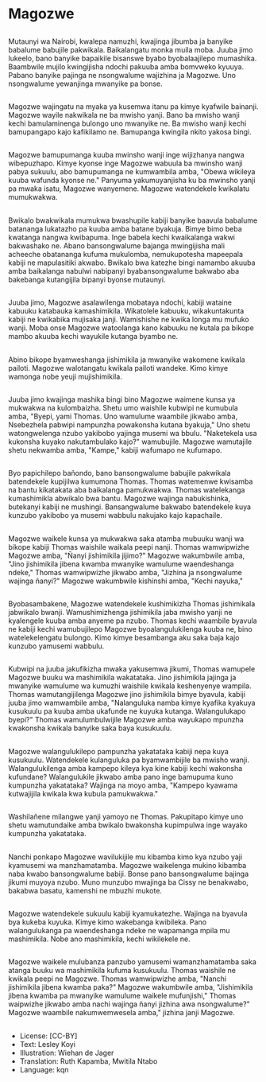 # Magozwe

##
Mutaunyi wa Nairobi, kwalepa namuzhi, kwajinga jibumba ja banyike babalume babujile pakwikala. Baikalangatu monka muila moba. Juuba jimo lukeelo, bano banyike bapaikile bisanswe byabo byobalaajilepo mumashika. Baambwile mujilo kwingijisha ndochi pakuuba amba bomvweko kyuuya. Pabano banyike pajinga ne nsongwalume wajizhina ja Magozwe. Uno nsongwalume yewanjinga mwanyike pa bonse.

##
Magozwe wajingatu na myaka ya kusemwa itanu pa kimye kyafwile bainanji. Magozwe wayile nakwikala ne ba mwisho yanji. Bano ba mwisho wanji kechi bamulaminenga bulongo uno mwanyike ne. Ba mwisho wanji kechi bamupangapo kajo kafikilamo ne. Bamupanga kwingila nkito yakosa bingi.

##
Magozwe bamupumanga kuuba mwinsho wanji inge wijizhanya nangwa wibepuzhapo. Kimye kyonse inge Magozwe wabuula ba mwinsho wanji pabya sukuulu, abo bamupumanga ne kumwambila amba, "Obewa wikileya kuuba wafunda kyonse ne." Panyuma yakumuyanjisha ku ba mwinsho yanji pa mwaka isatu, Magozwe wanyemene. Magozwe watendekele kwikalatu mumukwakwa.

##
Bwikalo bwakwikala mumukwa bwashupile kabiji banyike baavula babalume batananga lukatazho pa kuuba amba batane byakuja. Bimye bimo beba kwatanga nangwa kwibapuma. Inge babela kechi kwaikalanga wakwi bakwashako ne. Abano bansongwalume bajanga mwingijisha mali acheeche obatananga kufuma mukulomba, nemukupotesha mapeepala kabiji ne mapulasitiki akwabo. Bwikalo bwa katezhe bingi namambo akuuba amba baikalanga nabulwi nabipanyi byabansongwalume bakwabo aba bakebanga kutangijila bipanyi byonse mutaunyi.

##
Juuba jimo, Magozwe asalawilenga mobataya ndochi, kabiji wataine kabuuku katabauka kamashimikila. Wikatolele kabuuku, wikakuntakunta kabiji ne kwikabika mujisaka janji. Wamishishe ne kwika longa mu mufuko wanji. Moba onse Magozwe watoolanga kano kabuuku ne kutala pa bikope mambo akuuba kechi wayukile kutanga byambo ne.

##
Abino bikope byamweshanga jishimikila ja mwanyike wakomene kwikala pailoti. Magozwe walotangatu kwikala pailoti wandeke. Kimo kimye wamonga nobe yeuji mujishimikila.

##
Juuba jimo kwajinga mashika bingi bino Magozwe waimene kunsa ya mukwakwa na kulombaizha. Shetu umo waishile kubwipi ne kumubula amba, "Byepi, yami Thomas. Uno wamulume waambile jikwabo amba, Nsebezhela pabwipi nampunzha powakonsha kutana byakuja," Uno shetu watongwelenga nzubo yakibobo yajinga musemi wa bbulu. "Naketekela usa kukonsha kuyako nakutambulako kajo?" wamubujile. Magozwe wamutajile shetu nekwamba amba, "Kampe," kabiji wafumapo ne kufumapo.

##
Byo papichilepo bañondo, bano bansongwalume babujile pakwikala batendekele kupijilwa kumumona Thomas. Thomas watemenwe kwisamba na bantu kikatakata aba baikalanga pamukwakwa. Thomas watelekanga kumashimikla abwikalo bwa bantu. Magozwe wajinga nabukishinka, butekanyi kabiji ne mushingi. Bansangwalume bakwabo batendekele kuya kunzubo yakibobo ya musemi wabbulu nakujako kajo kapachaile.

##
Magozwe waikele kunsa ya mukwakwa saka atamba mubuuku wanji wa bikope kabiji Thomas waishile waikala peepi nanji. Thomas wamwipwizhe Magozwe amba, "Ñanyi jishimikila jijimo?" Magozwe wakumbwile amba, "Jino jishimikila jibena kwamba mwanyike wamulume waendeshanga ndeke," Thomas wamwipwizhe jikwabo amba, "Jizhina ja nsongwalume wajinga ñanyi?" Magozwe wakumbwile kishinshi amba, "Kechi nayuka,"

##
Byobasambakene, Magozwe watendekele kushimikizha Thomas jishimikala jabwikalo bwanji. Wamushimizhenga jishimikila jaba mwisho yanji ne kyalengele kuuba amba anyeme pa nzubo. Thomas kechi waambile byavula ne kabiji kechi wamubujilepo Magozwe byoalangulukilenga kuuba ne, bino watelekelengatu bulongo. Kimo kimye besambanga aku saka baja kajo kunzubo yamusemi wabbulu.

##
Kubwipi na juuba jakufikizha mwaka yakusemwa jikumi, Thomas wamupele Magozwe buuku wa mashimikila wakatataka. Jino jishimikila jajinga ja mwanyike wamulume wa kumuzhi waishile kwikala keshenyenye wampila. Thomas wamutangijilenga Magozwe jino jishimikila bimye byavula, kabiji juuba jimo wamwambile amba, "Nalanguluka namba kimye kyafika kyakuya kusukuulu pa kuuba amba ukafunde ne kuyuka kutanga. Walangulukapo byepi?" Thomas wamulumbulwijile Magozwe amba wayukapo mpunzha kwakonsha kwikala banyike saka baya kusukuulu.

##
Magozwe walangulukilepo pampunzha yakatataka kabiji nepa kuya kusukuulu. Watendekele kulanguluka pa byamwambijile ba mwisho wanji. Walangulukilenga amba kampepo kileya kya kine kabiji kechi wakonsha kufundane? Walangulukile jikwabo amba pano inge bamupuma kuno kumpunzha yakatataka? Wajinga na moyo amba, "Kampepo kyawama kutwajijila kwikala kwa kubula pamukwakwa."

##
Washilañene milangwe yanji yamoyo ne Thomas. Pakupitapo kimye uno shetu wamutundaike amba bwikalo bwakonsha kupimpulwa inge wayako kumpunzha yakatataka.

##
Nanchi ponkapo Magozwe wavilukijile mu kibamba kimo kya nzubo yaji kyamusemi wa manzhamatamba. Magozwe waikelenga mukino kibamba naba kwabo bansongwalume babiji. Bonse pano bansongwalume bajinga jikumi muyoya nzubo. Muno munzubo mwajinga ba Cissy ne benakwabo, bakabwa basatu, kamenshi ne mbuzhi mukote.

##
Magozwe watendekele sukuulu kabiji kyamukatezhe. Wajinga na byavula bya kukeba kuyuka. Kimye kimo wakebanga kwibileka. Pano walangulukanga pa waendeshanga ndeke ne wapamanga mpila mu mashimikila. Nobe ano mashimikila, kechi wikilekele ne.

##
Magozwe waikele mulubanza panzubo yamusemi wamanzhamatamba saka atanga buuku wa mashimikila kufuma kusukuulu. Thomas waishile ne kwikala peepi ne Magozwe. Thomas wamwipwizhe amba, "Nanchi jishimikila jibena kwamba paka?" Magozwe wakumbwile amba, "Jishimikila jibena kwamba pa mwanyike wamulume waikele mufunjishi," Thomas waipwizhe jikwabo amba nachi wajinga ñanyi jizhina awa nsongwalume?" Magozwe waambile nakumwemwesela amba," jizhina janji Magozwe.

##
* License: [CC-BY]
* Text: Lesley Koyi
* Illustration: Wiehan de Jager
* Translation: Ruth Kapamba, Mwitila Ntabo
* Language: kqn
